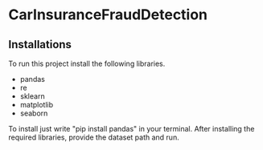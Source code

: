 # CarInsuranceFraudDetection
## Installations
To run this project install the following libraries.
- pandas 
- re
- sklearn
- matplotlib
- seaborn

To install just write "pip install pandas" in your terminal.
After installing the required libraries, provide the dataset path and run.
